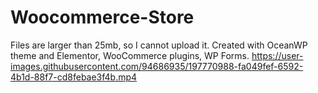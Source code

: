 # Woocommerce-Store
Files are larger than 25mb, so I cannot upload it.
Created with OceanWP theme and Elementor, WooCommerce plugins, WP Forms.
https://user-images.githubusercontent.com/94686935/197770988-fa049fef-6592-4b1d-88f7-cd8febae3f4b.mp4

